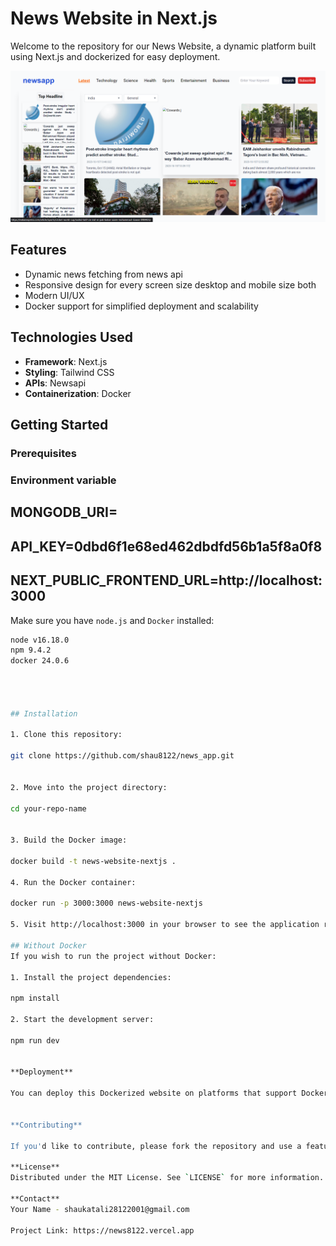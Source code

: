 # News Website in Next.js

Welcome to the repository for our News Website, a dynamic platform built using Next.js and dockerized for easy deployment.

![screenshot of the website](./sc.png)

## Features

- Dynamic news fetching from news api
- Responsive design for every screen size desktop and mobile size both
- Modern UI/UX
- Docker support for simplified deployment and scalability

## Technologies Used

- **Framework**: Next.js
- **Styling**: Tailwind CSS 
- **APIs**: Newsapi
- **Containerization**: Docker

## Getting Started

### Prerequisites

### Environment variable
  ## MONGODB_URI=
  ## API_KEY=0dbd6f1e68ed462dbdfd56b1a5f8a0f8
  ## NEXT_PUBLIC_FRONTEND_URL=http://localhost:3000

Make sure you have `node.js` and `Docker` installed:

```bash
node v16.18.0
npm 9.4.2
docker 24.0.6




## Installation

1. Clone this repository:

git clone https://github.com/shau8122/news_app.git


2. Move into the project directory:

cd your-repo-name


3. Build the Docker image:

docker build -t news-website-nextjs .

4. Run the Docker container:

docker run -p 3000:3000 news-website-nextjs

5. Visit http://localhost:3000 in your browser to see the application running.

## Without Docker
If you wish to run the project without Docker:

1. Install the project dependencies:

npm install

2. Start the development server:

npm run dev


**Deployment**

You can deploy this Dockerized website on platforms that support Docker containers, or use it in combination with orchestration tools like Kubernetes. If you're deploying the non-Dockerized version, platforms like Vercel or Netlify are recommended. [Read the Next.js documentation on deployment](https://nextjs.org/docs/deployment) for more details.


**Contributing**

If you'd like to contribute, please fork the repository and use a feature branch. Pull requests are warmly welcome.

**License**
Distributed under the MIT License. See `LICENSE` for more information.

**Contact**
Your Name - shaukatali28122001@gmail.com

Project Link: https://news8122.vercel.app
